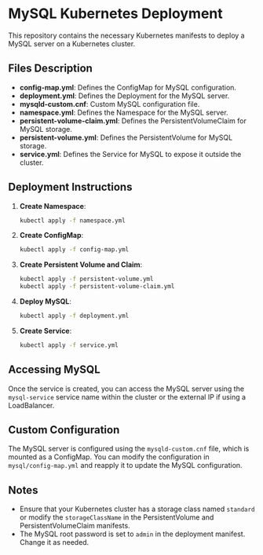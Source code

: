 # MySQL Kubernetes Deployment

This repository contains the necessary Kubernetes manifests to deploy a MySQL server on a Kubernetes cluster.

## Files Description

- **config-map.yml**: Defines the ConfigMap for MySQL configuration.
- **deployment.yml**: Defines the Deployment for the MySQL server.
- **mysqld-custom.cnf**: Custom MySQL configuration file.
- **namespace.yml**: Defines the Namespace for the MySQL server.
- **persistent-volume-claim.yml**: Defines the PersistentVolumeClaim for MySQL storage.
- **persistent-volume.yml**: Defines the PersistentVolume for MySQL storage.
- **service.yml**: Defines the Service for MySQL to expose it outside the cluster.

## Deployment Instructions

1. **Create Namespace**:

    ```sh
    kubectl apply -f namespace.yml
    ```

2. **Create ConfigMap**:

    ```sh
    kubectl apply -f config-map.yml
    ```

3. **Create Persistent Volume and Claim**:

    ```sh
    kubectl apply -f persistent-volume.yml
    kubectl apply -f persistent-volume-claim.yml
    ```

4. **Deploy MySQL**:

    ```sh
    kubectl apply -f deployment.yml
    ```

5. **Create Service**:

    ```sh
    kubectl apply -f service.yml
    ```

## Accessing MySQL

Once the service is created, you can access the MySQL server using the `mysql-service` service name within the cluster or the external IP if using a LoadBalancer.

## Custom Configuration

The MySQL server is configured using the `mysqld-custom.cnf` file, which is mounted as a ConfigMap. You can modify the configuration in `mysql/config-map.yml` and reapply it to update the MySQL configuration.

## Notes

- Ensure that your Kubernetes cluster has a storage class named `standard` or modify the `storageClassName` in the PersistentVolume and PersistentVolumeClaim manifests.
- The MySQL root password is set to `admin` in the deployment manifest. Change it as needed.
